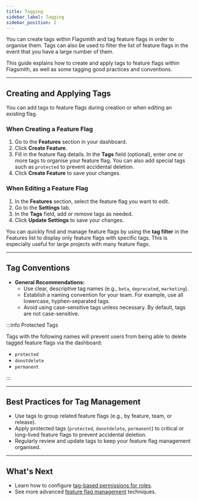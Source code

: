 ```yaml
---
title: Tagging
sidebar_label: Tagging
sidebar_position: 2
---
```


You can create tags within Flagsmith and tag feature flags in order to organise them. Tags can also be used to filter the list of feature flags in the event that you have a large number of them.

This guide explains how to create and apply tags to feature flags within Flagsmith, as well as some tagging good practices and conventions.

---

## Creating and Applying Tags

You can add tags to feature flags during creation or when editing an existing flag.

### When Creating a Feature Flag

1. Go to the **Features** section in your dashboard.
2. Click **Create Feature**.
3. Fill in the feature flag details. In the **Tags** field (optional), enter one or more tags to organise your feature flag. You can also add special tags such as `protected` to prevent accidental deletion.
4. Click **Create Feature** to save your changes.

### When Editing a Feature Flag

1. In the **Features** section, select the feature flag you want to edit.
2. Go to the **Settings** tab.
3. In the **Tags** field, add or remove tags as needed.
4. Click **Update Settings** to save your changes.

You can quickly find and manage feature flags by using the **tag filter** in the Features list to display only feature flags with specific tags. This is especially useful for large projects with many feature flags.

---

## Tag Conventions

- **General Recommendations:**
  - Use clear, descriptive tag names (e.g., `beta`, `deprecated`, `marketing`).
  - Establish a naming convention for your team. For example, use all lowercase, hyphen-separated tags.
  - Avoid using case-sensitive tags unless necessary. By default, tags are not case-sensitive.

:::info Protected Tags

Tags with the following names will prevent users from being able to delete tagged feature flags via the dashboard:

- `protected`
- `donotdelete`
- `permanent`

:::


---

## Best Practices for Tag Management
- Use tags to group related feature flags (e.g., by feature, team, or release).
- Apply protected tags (`protected`, `donotdelete`, `permanent`) to critical or long-lived feature flags to prevent accidental deletion.
- Regularly review and update tags to keep your feature flag management organised.

---

## What's Next

- Learn how to configure [tag-based permissions for roles](../system-administration/rbac.md).
- See more advanced [feature flag management](../advanced-use/flag-management.md) techniques.

